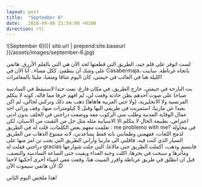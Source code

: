 ```yaml
---
layout: post
title:  "September 6"
date:   2016-09-06 21:54:00 +0100
direction: rtl
---
```


![September 6]({{ site.url | prepend:site.baseurl }}/assets/images/september-6.jpg)


لست اتوفر على قلم جيد، الطريق التي قطعتها لحد الآن هي التي بالقلم الأزرق. هاتفي على وشك أن ينطفئ. ككل مساء..
أنا الآن في Casabermaja، باتجاه غرناطة. سابيت الليلة هنا في الغالب في خيمتي، كان اليوم شاقا ومتعبا، مليئا بالمغامرات!

بت البارحة في خيمتي، خارج الطريق، في مكان فارغ، نمت جيدا لاستيقظ في السادسة صباحا على صوت أحدهم يظن حادثة وقعت لي، لم افهم حرفا مما قاله، كونه لا يتكلم الفرنسية ولا الانجليزية، (ولا حتى العربية هاهاها) ذهب بعد ذلك وتركني لحالي، لم اكن بعيدا عن ماربيا، استمريت في طريقي اليها وقبل 5 كيلومترات منها، وقف ورائي احد عمال الوقاية المدنية وطلب مني الركوب معه ووضعت دراجتي في الخلف بدون ادنى اعتراض، بطبيعة الحال لا يتكلم الا الاسبانية مثله مثل جل من التقيت من الاسبان، لكن تعلمت معهم بعض الكلمات، قلت له في الطريق : me problemo with me? في محاولة لدمج اللغات، ففهمني وطمانني بانه فقط يساعدني، لانه ممنوع الذهاب من الطريق السيار الذي كنت فيه، فاقلني الى ماربيا وأراني الطريق التي يجب تن امر منها على دراجتي فقلت له gracias فابتسم وذهب، اكملت الطريق حتى مالاغا، التي جلت شوارعها ومآثرها و سبحت في بحرها، اكلت وجبة الغداء وبقيت حتى الساعة السادسة والنصف، قبل ان انطلق في طريق غرناطة واقرر المبيت هنا، وقعت معي اشياء أخرى أحكيها لاحقا لأن هاتفي سيموت الآن :D

هذا ملخص اليوم الثاني!
